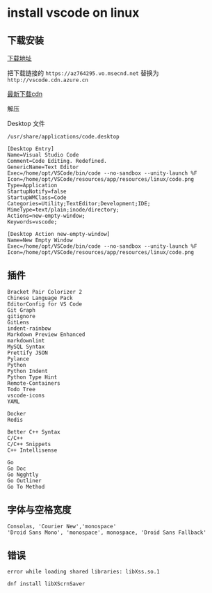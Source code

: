 # install vscode on linux

## 下载安装

[下载地址](https://code.visualstudio.com/Download)

把下载链接的 `https://az764295.vo.msecnd.net` 替换为 `http://vscode.cdn.azure.cn`

[最新下载cdn](http://vscode.cdn.azure.cn/stable/e7d7e9a9348e6a8cc8c03f877d39cb72e5dfb1ff/code-stable-x64-1630494605.tar.gz)

解压

Desktop 文件

`/usr/share/applications/code.desktop`

```text
[Desktop Entry]
Name=Visual Studio Code
Comment=Code Editing. Redefined.
GenericName=Text Editor
Exec=/home/opt/VSCode/bin/code --no-sandbox --unity-launch %F
Icon=/home/opt/VSCode/resources/app/resources/linux/code.png
Type=Application
StartupNotify=false
StartupWMClass=Code
Categories=Utility;TextEditor;Development;IDE;
MimeType=text/plain;inode/directory;
Actions=new-empty-window;
Keywords=vscode;

[Desktop Action new-empty-window]
Name=New Empty Window
Exec=/home/opt/VSCode/bin/code --no-sandbox --unity-launch %F
Icon=/home/opt/VSCode/resources/app/resources/linux/code.png
```

## 插件

```text
Bracket Pair Colorizer 2
Chinese Language Pack
EditorConfig for VS Code
Git Graph
gitignore
GitLens
indent-rainbow
Markdown Preview Enhanced
markdownlint
MySQL Syntax
Prettify JSON
Pylance
Python
Python Indent
Python Type Hint
Remote-Containers
Todo Tree
vscode-icons
YAML

Docker
Redis

Better C++ Syntax
C/C++
C/C++ Snippets
C++ Intellisense

Go
Go Doc
Go Ngghtly
Go Outliner
Go To Method
```

## 字体与空格宽度

```text
Consolas, 'Courier New','monospace'
'Droid Sans Mono', 'monospace', monospace, 'Droid Sans Fallback'
```

## 错误

```text
error while loading shared libraries: libXss.so.1
```

```bash
dnf install libXScrnSaver
```

